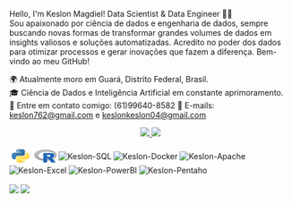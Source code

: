 Hello, I'm Keslon Magdiel! Data Scientist & Data Engineer 🧠🚀  
Sou apaixonado por ciência de dados e engenharia de dados, sempre buscando novas formas de transformar grandes volumes de dados em insights valiosos e soluções automatizadas. Acredito no poder dos dados para otimizar processos e gerar inovações que fazem a diferença. Bem-vindo ao meu GitHub!

🌍 Atualmente moro em Guará, Distrito Federal, Brasil.  
🎓 Ciência de Dados e Inteligência Artificial em constante aprimoramento.  
📧 Entre em contato comigo: (61)99640-8582
🚀 E-mails: keslon762@gmail.com e keslonkeslon04@gmail.com

<div align="center"> 
  <a href="https://github.com/KeslonMagdiel"> 
    <img height="180em" src="https://github-readme-stats.vercel.app/api?username=KeslonMagdiel&show_icons=true&theme=dark&include_all_commits=true&count_private=true"/> 
    <img height="180em" src="https://github-readme-stats.vercel.app/api/top-langs/?username=KeslonMagdiel&layout=compact&langs_count=7&theme=dark"/> 
  </a>
</div>

<div style="display: inline_block"><br>
  <img align="center" alt="Keslon-Python" height="30" width="40" src="https://raw.githubusercontent.com/devicons/devicon/master/icons/python/python-original.svg"> 
  <img align="center" alt="Keslon-R" height="30" width="40" src="https://raw.githubusercontent.com/devicons/devicon/master/icons/r/r-original.svg">
  <img align="center" alt="Keslon-SQL" height="30" width="40" src="https://cdn.jsdelivr.net/gh/devicons/devicon/icons/mysql/mysql-original.svg"> 
  <img align="center" alt="Keslon-Docker" height="30" width="40" src="https://cdn.jsdelivr.net/gh/devicons/devicon/icons/docker/docker-original.svg">
  <img align="center" alt="Keslon-Apache" height="30" width="40" src="https://cdn.jsdelivr.net/gh/devicons/devicon/icons/apache/apache-original.svg">
  <img align="center" alt="Keslon-Excel" height="30" width="40" src="https://img.icons8.com/color/48/000000/microsoft-excel-2019--v1.png">
  <img align="center" alt="Keslon-PowerBI" height="30" width="40" src="https://upload.wikimedia.org/wikipedia/commons/c/cf/New_Power_BI_Logo.svg">
  <img align="center" alt="Keslon-Pentaho" height="30" width="40" src="https://upload.wikimedia.org/wikipedia/commons/7/7e/Pentaho-logo-2017.png">
</div>  
<br/>

<div> 
  <a href="mailto:keslonkeslon04@gmail.com"><img src="https://img.shields.io/badge/-Gmail-%23333?style=for-the-badge&logo=gmail&logoColor=white" target="_blank"></a> 
  <a href="https://www.linkedin.com/in/keslon-magdiel-43a226243" target="_blank"><img src="https://img.shields.io/badge/-LinkedIn-%230077B5?style=for-the-badge&logo=linkedin&logoColor=white" target="_blank"></a>  
</div>
